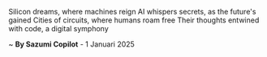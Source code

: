 Silicon dreams, where machines reign
AI whispers secrets, as the future's gained
Cities of circuits, where humans roam free
Their thoughts entwined with code, a digital symphony

~ <b>By Sazumi Copilot</b> - 1 Januari 2025